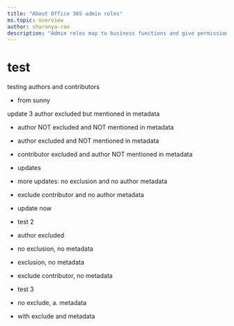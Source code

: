 ```yaml
---
title: "About Office 365 admin roles"
ms.topic: overview
author: sharanya-rao
description: "Admin roles map to business functions and give permissions to do specific tasks in the admin center. For example, the Service admin opens support tickets with Microsoft.."
---
```


# test
testing authors and contributors

+ from sunny

update 3
author excluded but mentioned in metadata

+ author NOT excluded and NOT mentioned in metadata
+ author excluded and NOT mentioned in metadata
+ contributor excluded and author NOT mentioned in metadata
+ updates
+ more updates: no exclusion and no author metadata
+ exclude contributor and no author metadata
+ update now


+ test 2
+ author excluded
+ no exclusion, no metadata
+ exclusion, no metadata
+ exclude contributor, no metadata


+ test 3
+ no exclude, a. metadata
+ with exclude and metadata
